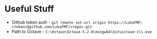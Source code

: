 # Useful Stuff
* Github token auth - ``` git remote set-url origin https://LukaFMF:<token>@github.com/LukaFMF/<repo>.git ```
* Path to Octave - ``` C:\Octave\Octave-5.2.0\mingw64\bin\octave-cli.exe ```
